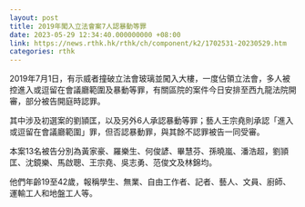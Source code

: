 ```yaml
---
layout: post
title: 2019年闖入立法會案7人認暴動等罪
date: 2023-05-29 12:34:40.000000000 +08:00
link: https://news.rthk.hk/rthk/ch/component/k2/1702531-20230529.htm
categories: rthk
---
```


2019年7月1日，有示威者撞破立法會玻璃並闖入大樓，一度佔領立法會，多人被控進入或逗留在會議廳範圍及暴動等罪，有關區院的案件今日安排至西九龍法院開審，部分被告開庭時認罪。

其中涉及初選案的劉頴匡，以及另外6人承認暴動等罪；藝人王宗堯則承認「進入或逗留在會議廳範圍」罪，但否認暴動罪，與其餘不認罪被告一同受審。

本案13名被告分別為黃家豪、羅樂生、何俊諺、畢慧芬、孫曉嵐、潘浩超，劉頴匡、沈鏡樂、馬啟聰、王宗堯、吳志勇、范俊文及林錦均。

他們年齡19至42歲，報稱學生、無業、自由工作者、記者、藝人、文員、廚師、運輸工人和地盤工人等。

